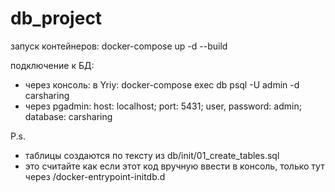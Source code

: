 # db_project

запуск контейнеров: docker-compose up -d --build

подключение к БД: 
  - через консоль: в Yriy:  docker-compose exec db psql -U admin -d carsharing
  - через pgadmin: host: localhost; port: 5431; user, password: admin; database: carsharing

P.s. 
- таблицы создаются по тексту из db/init/01_create_tables.sql
- это считайте как если этот код вручную ввести в консоль, только тут через /docker-entrypoint-initdb.d 
